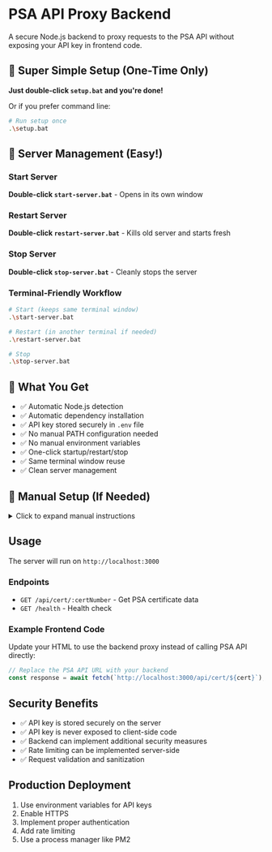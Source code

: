 # PSA API Proxy Backend

A secure Node.js backend to proxy requests to the PSA API without exposing your API key in frontend code.

## 🚀 Super Simple Setup (One-Time Only)

**Just double-click `setup.bat` and you're done!**

Or if you prefer command line:
```bash
# Run setup once
.\setup.bat
```

## 🎯 Server Management (Easy!)

### Start Server
**Double-click `start-server.bat`** - Opens in its own window

### Restart Server  
**Double-click `restart-server.bat`** - Kills old server and starts fresh

### Stop Server
**Double-click `stop-server.bat`** - Cleanly stops the server

### Terminal-Friendly Workflow
```bash
# Start (keeps same terminal window)
.\start-server.bat

# Restart (in another terminal if needed)
.\restart-server.bat

# Stop
.\stop-server.bat
```

## 📁 What You Get

- ✅ Automatic Node.js detection
- ✅ Automatic dependency installation  
- ✅ API key stored securely in `.env` file
- ✅ No manual PATH configuration needed
- ✅ No manual environment variables
- ✅ One-click startup/restart/stop
- ✅ Same terminal window reuse
- ✅ Clean server management

## 🔧 Manual Setup (If Needed)

<details>
<summary>Click to expand manual instructions</summary>

1. Install dependencies:
```bash
npm install
```

2. Your API key is already configured in `.env` file. To change it:
```bash
# Edit .env file and update:
PSA_API_KEY=your-new-api-key-here
```

3. Start the server:
```bash
npm start
```
</details>

## Usage

The server will run on `http://localhost:3000`

### Endpoints

- `GET /api/cert/:certNumber` - Get PSA certificate data
- `GET /health` - Health check

### Example Frontend Code

Update your HTML to use the backend proxy instead of calling PSA API directly:

```javascript
// Replace the PSA API URL with your backend
const response = await fetch(`http://localhost:3000/api/cert/${cert}`);
```

## Security Benefits

- ✅ API key is stored securely on the server
- ✅ API key is never exposed to client-side code
- ✅ Backend can implement additional security measures
- ✅ Rate limiting can be implemented server-side
- ✅ Request validation and sanitization

## Production Deployment

1. Use environment variables for API keys
2. Enable HTTPS
3. Implement proper authentication
4. Add rate limiting
5. Use a process manager like PM2